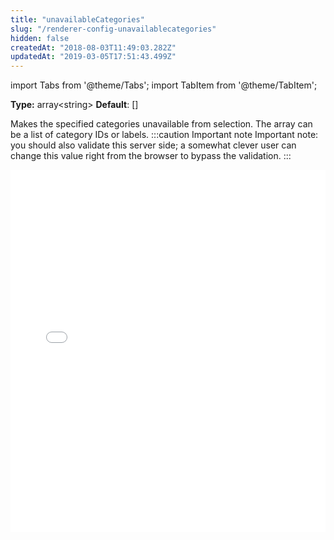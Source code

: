 ```yaml
---
title: "unavailableCategories"
slug: "/renderer-config-unavailablecategories"
hidden: false
createdAt: "2018-08-03T11:49:03.282Z"
updatedAt: "2019-03-05T17:51:43.499Z"
---
```


import Tabs from '@theme/Tabs';
import TabItem from '@theme/TabItem';

**Type:** array&lt;string&gt;
**Default**: []

Makes the specified categories unavailable from selection. The array can be a list of category IDs or labels.
:::caution Important note
Important note: you should also validate this server side; a somewhat clever user can change this value right from the browser to bypass the validation.
:::

<iframe width="100%" height="580" src="//jsfiddle.net/seatsio/hvojq3a8/embedded/js,html,result/" allowfullscreen="allowfullscreen" frameborder="0"></iframe>
